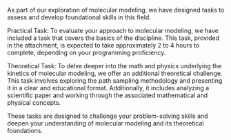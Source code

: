 As part of our exploration of molecular modeling, we have designed tasks to assess and develop foundational skills in this field.

Practical Task: To evaluate your approach to molecular modeling, we have included a task that covers the basics of the discipline. This task, provided in the attachment, is expected to take approximately 2 to 4 hours to complete, depending on your programming proficiency.

Theoretical Task: To delve deeper into the math and physics underlying the kinetics of molecular modeling, we offer an additional theoretical challenge. This task involves exploring the path sampling methodology and presenting it in a clear and educational format. Additionally, it includes analyzing a scientific paper and working through the associated mathematical and physical concepts.

These tasks are designed to challenge your problem-solving skills and deepen your understanding of molecular modeling and its theoretical foundations.
